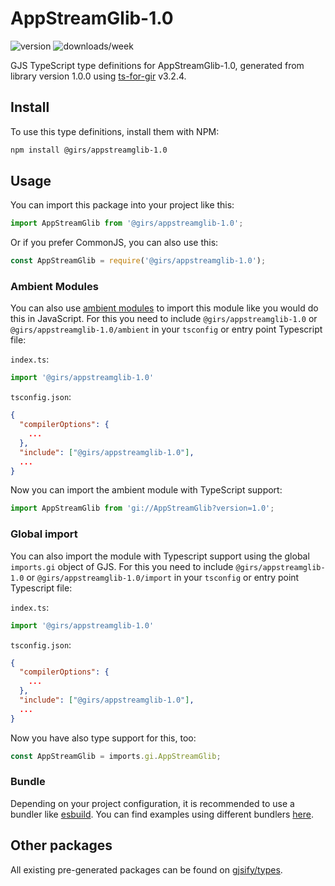
# AppStreamGlib-1.0

![version](https://img.shields.io/npm/v/@girs/appstreamglib-1.0)
![downloads/week](https://img.shields.io/npm/dw/@girs/appstreamglib-1.0)


GJS TypeScript type definitions for AppStreamGlib-1.0, generated from library version 1.0.0 using [ts-for-gir](https://github.com/gjsify/ts-for-gir) v3.2.4.


## Install

To use this type definitions, install them with NPM:
```bash
npm install @girs/appstreamglib-1.0
```

## Usage

You can import this package into your project like this:
```ts
import AppStreamGlib from '@girs/appstreamglib-1.0';
```

Or if you prefer CommonJS, you can also use this:
```ts
const AppStreamGlib = require('@girs/appstreamglib-1.0');
```

### Ambient Modules

You can also use [ambient modules](https://github.com/gjsify/ts-for-gir/tree/main/packages/cli#ambient-modules) to import this module like you would do this in JavaScript.
For this you need to include `@girs/appstreamglib-1.0` or `@girs/appstreamglib-1.0/ambient` in your `tsconfig` or entry point Typescript file:

`index.ts`:
```ts
import '@girs/appstreamglib-1.0'
```

`tsconfig.json`:
```json
{
  "compilerOptions": {
    ...
  },
  "include": ["@girs/appstreamglib-1.0"],
  ...
}
```

Now you can import the ambient module with TypeScript support: 

```ts
import AppStreamGlib from 'gi://AppStreamGlib?version=1.0';
```

### Global import

You can also import the module with Typescript support using the global `imports.gi` object of GJS.
For this you need to include `@girs/appstreamglib-1.0` or `@girs/appstreamglib-1.0/import` in your `tsconfig` or entry point Typescript file:

`index.ts`:
```ts
import '@girs/appstreamglib-1.0'
```

`tsconfig.json`:
```json
{
  "compilerOptions": {
    ...
  },
  "include": ["@girs/appstreamglib-1.0"],
  ...
}
```

Now you have also type support for this, too:

```ts
const AppStreamGlib = imports.gi.AppStreamGlib;
```

### Bundle

Depending on your project configuration, it is recommended to use a bundler like [esbuild](https://esbuild.github.io/). You can find examples using different bundlers [here](https://github.com/gjsify/ts-for-gir/tree/main/examples).

## Other packages

All existing pre-generated packages can be found on [gjsify/types](https://github.com/gjsify/types).

